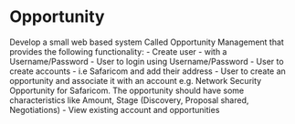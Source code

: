 # Opportunity
Develop a small web based system Called Opportunity Management that provides the following functionality:  - Create user - with a Username/Password  - User to login using Username/Password  - User to create accounts - i.e Safaricom and add their address  - User to create an opportunity and associate it with an account e.g. Network Security Opportunity for Safaricom. The opportunity should have some characteristics like Amount, Stage (Discovery, Proposal shared, Negotiations)  - View existing account and opportunities
